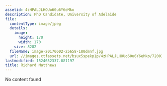 ```yaml
---
assetid: 4zHPALJLHOUo60u6Y6eMko
description: PhD Candidate, University of Adelaide
file:
  contentType: image/jpeg
  details:
    image:
      height: 170
      width: 170
    size: 8282
  fileName: image-20170602-25658-180dmnf.jpg
  url: //images.ctfassets.net/bsux5spekp1p/4zHPALJLHOUo60u6Y6eMko/7200363edddc7f6c2af8a25c53aad1ec/image-20170602-25658-180dmnf.jpg
lastmodified: 1524652337.081197
title: Richard Matthews
---
```

No content found